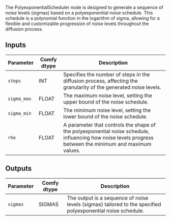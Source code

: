 
The PolyexponentialScheduler node is designed to generate a sequence of noise levels (sigmas) based on a polyexponential noise schedule. This schedule is a polynomial function in the logarithm of sigma, allowing for a flexible and customizable progression of noise levels throughout the diffusion process.

## Inputs

| Parameter   | Comfy dtype | Description                                                                                                                                                                                                                                                                                                                                                      |
|-------------|-------------|--------------------------------------------------------------------------------------------------------------------------------------------------------------------------------------------------------------------------------------------------------------------------------------------------------------------|
| `steps`     | INT         | Specifies the number of steps in the diffusion process, affecting the granularity of the generated noise levels.                                                                                                                                                                                                                                                                        |
| `sigma_max` | FLOAT       | The maximum noise level, setting the upper bound of the noise schedule.                                                                                                                                                                                                                                                                                                                                 |
| `sigma_min` | FLOAT       | The minimum noise level, setting the lower bound of the noise schedule.                                                                                                                                                                                                                                                                                                                                 |
| `rho`       | FLOAT       | A parameter that controls the shape of the polyexponential noise schedule, influencing how noise levels progress between the minimum and maximum values.                                                                                                                                                                                                               |

## Outputs

| Parameter | Comfy dtype | Description                                                                 |
|-----------|-------------|-----------------------------------------------------------------------------|
| `sigmas`  | SIGMAS      | The output is a sequence of noise levels (sigmas) tailored to the specified polyexponential noise schedule. |

